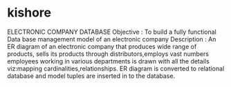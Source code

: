 # kishore
ELECTRONIC COMPANY DATABASE
Objective : To build a fully functional Data base management model of an electronic company 
Description : An ER diagram of an electronic company that produces wide range of products, sells its products through distributors,employs vast numbers employees working in various departments is drawn with all the details viz:mapping cardinalities,relationships. 
ER diagram is converted to relational database and model tuples are inserted in to the database.

